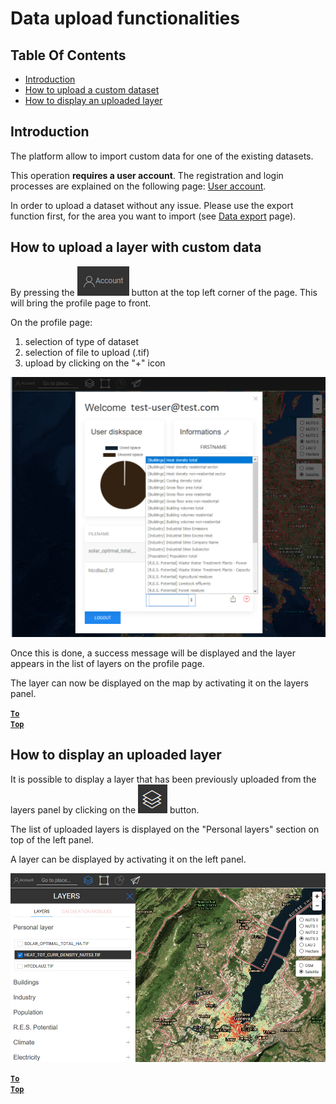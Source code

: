# Data upload functionalities

## Table Of Contents

- [Introduction](#Introduction)
- [How to upload a custom dataset](#How-to-upload-custom-dataset)
- [How to display an uploaded layer](#How-to-display-an-uploaded-layer)

## Introduction

The platform allow to import custom data for one of the existing datasets.

This operation **requires a user account**. The registration and login processes are explained on the following page: [User account](User_account).

In order to upload a dataset without any issue. Please use the export function first, for the area you want to import (see [Data export](Data_export) page).

## How to upload a layer with custom data

By pressing the ![account button](images\account-btn.png) button at the top left corner of the page. This will bring the profile page to front. 

On the profile page:

1. selection of type of dataset
2. selection of file to upload (.tif)
3. upload by clicking on the "+" icon

![profile page upload](images\profile-upload.png)

Once this is done, a success message will be displayed and the layer appears in the list of layers on the profile page.

The layer can now be displayed on the map by activating it on the layers panel. 

<code><ins>**[To Top](#table-of-contents)**</ins></code>

## How to display an uploaded layer

It is possible to display a layer that has been previously uploaded from the layers panel by clicking on the ![layers button](images\layers-btn.png) button.

The list of uploaded layers is displayed on the "Personal layers" section on top of the left panel.

A layer can be displayed by activating it on the left panel.

![upload display layer](images\upload-layers.png)

<code><ins>**[To Top](#table-of-contents)**</ins></code>

